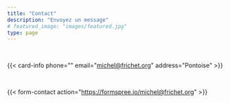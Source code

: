 ```yaml
---
title: "Contact"
description: "Envoyez un message"
# featured_image: "images/featured.jpg"
type: page
---
```


<br>

{{< card-info
phone=""
email="michel@frichet.org"
address="Pontoise" >}}

<br>

{{< form-contact action="https://formspree.io/michel@frichet.org" >}}
